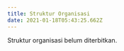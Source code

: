 ```yaml
---
title: Struktur Organisasi
date: 2021-01-18T05:43:25.662Z
---
```

Struktur organisasi belum diterbitkan.